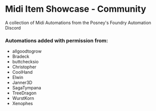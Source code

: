 # Midi Item Showcase - Community

A collection of Midi Automations from the Posney's Foundry Automation Discord

### Automations added with permission from:

- allgoodtogrow
- Bradeck
- buttchecksio
- Christopher
- CoolHand
- Elwin
- Janner3D
- SagaTympana
- TreeDragon
- WurstKorn
- Xenophes
